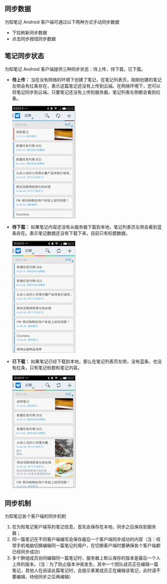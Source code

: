 ## 同步数据
为知笔记 Android 客户端可通过以下两种方式手动同步数据
+ 下拉刷新同步数据
+ 点击同步按钮同步数据

## 笔记同步状态
为知笔记 Android 客户端提供三种同步状态：待上传，待下载，已下载。

+ **待上传：** 当在没有网络的环境下创建了笔记，在笔记列表页，刚刚创建的笔记左侧会有红条存在，表示这篇笔记还没有上传到云端。在网络环境下，您可以将笔记同步到云端。只要笔记还没有上传到服务器，笔记列表左侧都会看到红条。

    ![A32](img/A32.jpg)

+ **待下载：** 如果笔记内容还没有从服务器下载到本地，笔记列表页左侧会看到蓝条存在。表示笔记数据还没有下载下来，目前只有标题数据。

    ![A33](img/A33.jpg)
 
+ **已下载：**  如果笔记已经下载到本地，那么在笔记列表页左侧，没有蓝条，也没有红条，只有笔记标题和笔记内容。

    ![A34](img/A34.jpg)

## 同步机制
为知笔记各个客户端的同步机制
1. 在为知笔记客户端写的笔记信息，首先会保存在本地，同步之后保存到服务器；
1. 同一篇笔记在不同客户端编写会保存最后一个客户端同步成功的内容（注：经常手机电脑切换编辑同一篇笔记的用户，在切换客户端时要确保各个客户端都已经同步成功）
1. 多个群组成员协同编辑同一篇笔记时，服务器上默认保存的版本是最后一个人上传的版本。（注：为了防止版本冲突发生，其中一个团队成员正在编辑一篇笔记，其他人在阅读此篇笔记时，会提示某某成员正在编辑该笔记，此时请不要编辑，待他同步之后再编辑）
